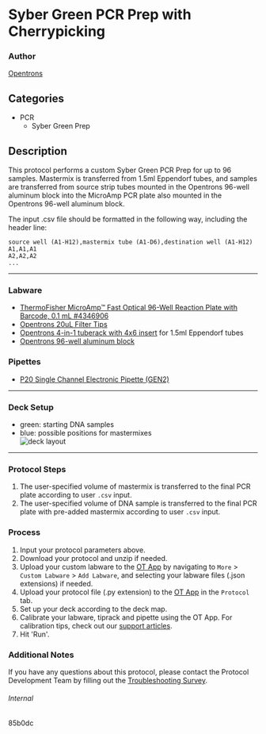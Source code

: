 # Syber Green PCR Prep with Cherrypicking

### Author
[Opentrons](https://opentrons.com/)

## Categories
* PCR
	* Syber Green Prep

## Description

This protocol performs a custom Syber Green PCR Prep for up to 96 samples. Mastermix is transferred from 1.5ml Eppendorf tubes, and samples are transferred from source strip tubes mounted in the Opentrons 96-well aluminum block into the MicroAmp PCR plate also mounted in the Opentrons 96-well aluminum block.

The input .csv file should be formatted in the following way, including the header line:

```
source well (A1-H12),mastermix tube (A1-D6),destination well (A1-H12)
A1,A1,A1
A2,A2,A2
...
```

---

### Labware
* [ThermoFisher MicroAmp™ Fast Optical 96-Well Reaction Plate with Barcode, 0.1 mL #4346906](https://www.thermofisher.com/order/catalog/product/4346906)
* [Opentrons 20uL Filter Tips](https://shop.opentrons.com/opentrons-20ul-filter-tips/)
* [Opentrons 4-in-1 tuberack with 4x6 insert](https://shop.opentrons.com/4-in-1-tube-rack-set/) for 1.5ml Eppendorf tubes
* [Opentrons 96-well aluminum block](https://shop.opentrons.com/aluminum-block-set/)

### Pipettes
* [P20 Single Channel Electronic Pipette (GEN2)](https://shop.opentrons.com/single-channel-electronic-pipette-p20/)

---

### Deck Setup

* green: starting DNA samples
* blue: possible positions for mastermixes  
![deck layout](https://opentrons-protocol-library-website.s3.amazonaws.com/custom-README-images/85b0dc/deck.png)

---

### Protocol Steps
1. The user-specified volume of mastermix is transferred to the final PCR plate according to user `.csv` input.
2. The user-specified volume of DNA sample is transferred to the final PCR plate with pre-added mastermix according to user `.csv` input.

### Process
1. Input your protocol parameters above.
2. Download your protocol and unzip if needed.
3. Upload your custom labware to the [OT App](https://opentrons.com/ot-app) by navigating to `More` > `Custom Labware` > `Add Labware`, and selecting your labware files (.json extensions) if needed.
4. Upload your protocol file (.py extension) to the [OT App](https://opentrons.com/ot-app) in the `Protocol` tab.
5. Set up your deck according to the deck map.
6. Calibrate your labware, tiprack and pipette using the OT App. For calibration tips, check out our [support articles](https://support.opentrons.com/en/collections/1559720-guide-for-getting-started-with-the-ot-2).
7. Hit 'Run'.

### Additional Notes
If you have any questions about this protocol, please contact the Protocol Development Team by filling out the [Troubleshooting Survey](https://protocol-troubleshooting.paperform.co/).

###### Internal
85b0dc
